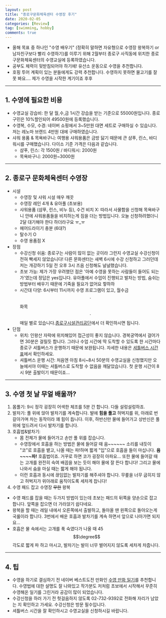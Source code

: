```yaml
---
layout: post
title: "종로구문화체육센터 수영장 후기"
date: 2020-02-05 
categories: [Review]
tag: [swimming, hobby]
comments: true
---
```


* 올해 목표 중 하나인 "수영 배우기" (정확히 말하면 자유형으로 수영장 왕복하기 or 남자친구보다 빨리 수영하기)를 이루기 위해 2월부터 종로구 사직동에 위치한 종로구문화체육센터의 수영교실에 등록하였습니다.
* 공부도 체력이 뒷받침되어야 하기에! 유산소 운동으로 수영을 추천합니다. 
* 호핑 투어 계획이 있는 분들에게도 강력 추천합니다. 수영하지 못하면 물고기를 잘 못 봐요.... 제가 수영을 시작한 계기이죠 후후

***

## 1. 수영에 필요한 비용
* 수영교실 강습비: 한 달 월,수,금 1시간 강습을 받는 기준으로 55000원입니다. 종로구민은 10%할인되어 49500원에 등록했습니다.
* 수영복, 수모, 수경: 네이버 쇼핑에서 3~5만원 대면 세트로 구매하실 수 있습니다. 저는 레노마 브랜드 4만원 대에 구매하였습니다. 
* 샤워 용품 & 목욕바구니: 여행용 샤워용품은 금방 닳기 때문에 큰 샴푸, 린스, 바디워시를 구매했습니다. 다이소 기준 가격은 다음과 같습니다. 
  * 샴푸, 린스: 각 1500원 / 바디워시: 2000원
  * 목욕바구니: 2000원~3000원

***

## 2. 종로구 문화체육센터 수영장
* 시설
  * 수영장 및 샤워 시설 매우 깨끗
  * 수영장 레인 4개 & 유아풀 (초보용)
  * 샤워용품 (샴푸, 린스, 비누 등), 수건 비치 X: 따라서 사물함을 신청해 목욕바구니 안에 샤워용품들을 비치하는게 짐을 더는 방법입니다. 오늘 신청하려했더니 2달 대기해야 한다 하더라구요 ㅠ_ㅠ
  * 헤어드라이기 충분 (6대?)
  * 탈수기 O
  * 수영 용품점 X
* 장점
  * 수강신청 쉬움: 종로구는 사람이 많이 없는 곳이라 그런지 수영교실 수강신청이 전혀 빡세지 않았습니다! 다른 문화센터는 새벽 6시에 수강 신청하고 그러던데 저는 개강하기 5일 전 오후 3시 즈음 신청해도 널널했습니다.
  * 초보 가능: 제가 가장 우려했던 점은 '아예 수영을 못하는 사람들이 들어도 되는가'였는데 정답은 yes입니다. 유아풀에서 수업이 진행되고 발차는 방법, 숨쉬는 방법부터 배우기 때문에 기죽을 필요가 없어요 핳하하 
  * 시간대 다양: 6시부터 11시까지 수영 프로그램이 있고, 월수금 $$\cdot$$ 화목 $$\cdot$$ 매일 별로 있습니다.[종로구시설관리공단](https://www.ijongno.co.kr/front/main/41)에서 더 확인하시면 됩니다.
* 단점
  * 위치: 인왕산 자락에 위치해있어 접근성이 좋지 않습니다. 경복궁역에서 걸어가면 30분은 걸릴듯 합니다. 그러나 수업 시간에 딱 도착할 수 있도록 한 시간마다 종로구 셔틀버스가 운행하기 때문에 보완됩니다. 자세한 내용은 [셔틀버스 시간표](https://www.ijongno.co.kr/front/contents/148)에서 확인하세요.
  * 셔틀버스 운행 시간: 처음엔 아침 8시~8시 50분의 수영교실을 신청했지만 오늘에서야 이때는 셔틀버스로 도착할 수 없음을 깨달았습니다. 첫 운행 시간이 8시 9분 출발이기 때문이죠...


***

## 3. 수영 첫 날 무얼 배울까?
1. 몸풀기: 9시 정각 굉장히 어색한 체조를 5분 간 합니다. 다들 설렁설렁하죠.
2. 발차기: 풀 위에 앉아 발차기를 계속합니다. 발에 **힘을 풀고** 허벅지를 위, 아래로 번갈아가며 차는 동작이라 꽤 힘이 듭니다. 이후, 하반신만 물에 들어가고 상반신은 풀 위에 엎드려서 다시 발차기를 합니다. 
3. 호흡법&발차기: 
   * 몸 전체가 물에 들어가고 손만 풀 위를 잡습니다. 
   * 수영장에서 호흡을 하는 방법은 물에 들어갈 때 음~~~~~~ 소리를 내듯이 "코"로 호흡을 뱉고, 나올 때는 파!하며 짧게 "입"으로 호흡을 들이 마십니다. **음~~~~파!** 호흡법이죠. 거꾸로 하면 코가 굉장히 아파요... 또한 물에 들어갈 때는 고개를 완전히 숙여 배꼽을 보는 듯이 해야 물에 잘 뜬다 합니다! 그리고 물에 나와서 숨을 마실 때는 짧게 해야 됩니다.
   * 이런 호흡과 동시에 끊임없는 발차기를 해주셔야 합니다. 무릎을 너무 굽히지 않고 허벅지가 위아래로 움직이도록 세차게 찹니다!
4. 수영 패드 잡고 수영장 ~~무한~~ 왕복
  * 수영 패드를 잡을 때는 두가지 방법이 있는데 초보는 패드의 뒤쪽을 양손으로 잡고 합니다. 앞쪽을 잡으면 더 가라앉기 쉽다네요.
  * 왕복을 할 때는 레일 내에서 오른쪽에서 출발하고, 돌아올 땐 왼쪽으로 돌아오는게 국룰이라 합니다. 3번에서 배운 호흡과 발차기를 계속 하면서 앞으로 나아가면 되지요...
  * 호흡은 물 속에서는 고개를 푹 숙였다가 나올 때 45$$\degree$$각도로 짧게 파 하고 마시고, 발차기는 발이 너무 벌어지지 않도록 세차게 차줍니다.

*** 

## 4. 팁
* 수영을 하기로 결심하기 전 네이버 베스트도전 만화인 [수영 만화 일기](https://comic.naver.com/bestChallenge/list.nhn?titleId=720220)를 추천합니다. 수영법에 대한 설명도 잘 나와있고 작가분도 저처럼 초보에서 시작해서 꾸준히 수영해온 일기를 그린거라 공감이 많이 되었습니다. 
* 수강신청을 하러 가기 전 헛걸음하지 않도록 02-732-9392로 전화해 자리가 남았는 지 확인하고 가세요. 수강신청은 방문 필수입니다.
* 셔틀버스 시간을 잘 확인하시고 수영교실을 신청하시길 바랍니다.